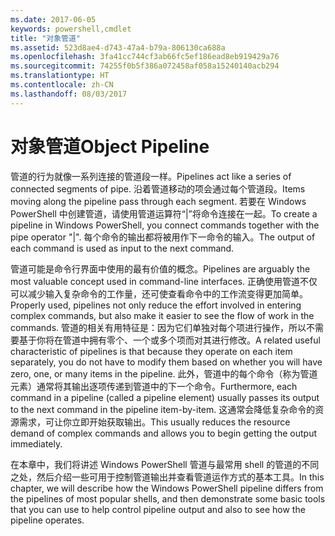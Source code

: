 ```yaml
---
ms.date: 2017-06-05
keywords: powershell,cmdlet
title: "对象管道"
ms.assetid: 523d8ae4-d743-47a4-b79a-806130ca688a
ms.openlocfilehash: 3fa41cc744cf3ab66fc5ef186ead8eb919429a76
ms.sourcegitcommit: 74255f0b5f386a072458af058a15240140acb294
ms.translationtype: HT
ms.contentlocale: zh-CN
ms.lasthandoff: 08/03/2017
---
```

# <a name="object-pipeline"></a><span data-ttu-id="b971a-103">对象管道</span><span class="sxs-lookup"><span data-stu-id="b971a-103">Object Pipeline</span></span>
<span data-ttu-id="b971a-104">管道的行为就像一系列连接的管道段一样。</span><span class="sxs-lookup"><span data-stu-id="b971a-104">Pipelines act like a series of connected segments of pipe.</span></span> <span data-ttu-id="b971a-105">沿着管道移动的项会通过每个管道段。</span><span class="sxs-lookup"><span data-stu-id="b971a-105">Items moving along the pipeline pass through each segment.</span></span> <span data-ttu-id="b971a-106">若要在 Windows PowerShell 中创建管道，请使用管道运算符“|”将命令连接在一起。</span><span class="sxs-lookup"><span data-stu-id="b971a-106">To create a pipeline in Windows PowerShell, you connect commands together with the pipe operator "|".</span></span> <span data-ttu-id="b971a-107">每个命令的输出都将被用作下一命令的输入。</span><span class="sxs-lookup"><span data-stu-id="b971a-107">The output of each command is used as input to the next command.</span></span>

<span data-ttu-id="b971a-108">管道可能是命令行界面中使用的最有价值的概念。</span><span class="sxs-lookup"><span data-stu-id="b971a-108">Pipelines are arguably the most valuable concept used in command-line interfaces.</span></span> <span data-ttu-id="b971a-109">正确使用管道不仅可以减少输入复杂命令的工作量，还可使查看命令中的工作流变得更加简单。</span><span class="sxs-lookup"><span data-stu-id="b971a-109">Properly used, pipelines not only reduce the effort involved in entering complex commands, but also make it easier to see the flow of work in the commands.</span></span> <span data-ttu-id="b971a-110">管道的相关有用特征是：因为它们单独对每个项进行操作，所以不需要基于你将在管道中拥有零个、一个或多个项而对其进行修改。</span><span class="sxs-lookup"><span data-stu-id="b971a-110">A related useful characteristic of pipelines is that because they operate on each item separately, you do not have to modify them based on whether you will have zero, one, or many items in the pipeline.</span></span> <span data-ttu-id="b971a-111">此外，管道中的每个命令（称为管道元素）通常将其输出逐项传递到管道中的下一个命令。</span><span class="sxs-lookup"><span data-stu-id="b971a-111">Furthermore, each command in a pipeline (called a pipeline element) usually passes its output to the next command in the pipeline item-by-item.</span></span> <span data-ttu-id="b971a-112">这通常会降低复杂命令的资源需求，可让你立即开始获取输出。</span><span class="sxs-lookup"><span data-stu-id="b971a-112">This usually reduces the resource demand of complex commands and allows you to begin getting the output immediately.</span></span>

<span data-ttu-id="b971a-113">在本章中，我们将讲述 Windows PowerShell 管道与最常用 shell 的管道的不同之处，然后介绍一些可用于控制管道输出并查看管道运作方式的基本工具。</span><span class="sxs-lookup"><span data-stu-id="b971a-113">In this chapter, we will describe how the Windows PowerShell pipeline differs from the pipelines of most popular shells, and then demonstrate some basic tools that you can use to help control pipeline output and also to see how the pipeline operates.</span></span>


